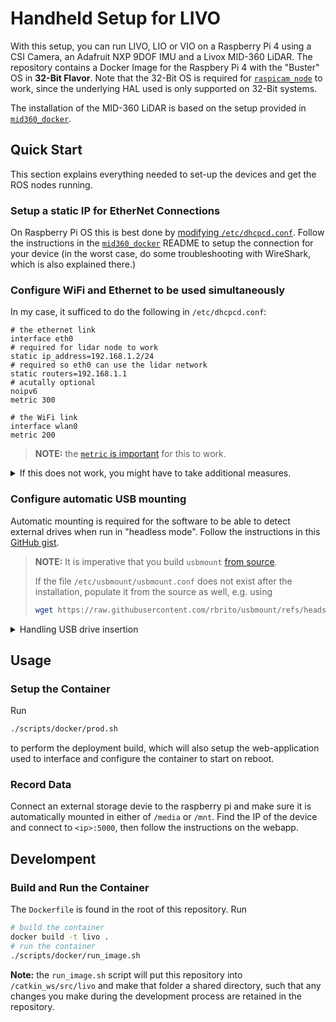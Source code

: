 # Handheld Setup for LIVO

With this setup, you can run LIVO, LIO or VIO on a Raspberry Pi 4 using a CSI Camera, an Adafruit NXP 9DOF IMU and a Livox MID-360 LiDAR.
The repository contains a Docker Image for the Raspbery Pi 4 with the "Buster" OS in **32-Bit Flavor**.
Note that the 32-Bit OS is required for [`raspicam_node`](https://github.com/UbiquityRobotics/raspicam_node/tree/noetic-devel) to work,
since the underlying HAL used is only supported on 32-Bit systems.

The installation of the MID-360 LiDAR is based on the setup provided in [`mid360_docker`](https://github.com/RomanStadlhuber/mid360_docker/).

## Quick Start

This section explains everything needed to set-up the devices and get the ROS nodes running.

### Setup a static IP for EtherNet Connections

On Raspberry Pi OS this is best done by [modifying `/etc/dhcpcd.conf`](https://www.tomshardware.com/how-to/static-ip-raspberry-pi).
Follow the instructions in the [`mid360_docker`](https://github.com/RomanStadlhuber/mid360_docker/) README to setup the connection for your device (in the worst case, do some troubleshooting with WireShark, which is also explained there.)

### Configure WiFi and Ethernet to be used simultaneously

In my case, it sufficed to do the following in `/etc/dhcpcd.conf`:

```
# the ethernet link
interface eth0
# required for lidar node to work
static ip_address=192.168.1.2/24
# required so eth0 can use the lidar network
static routers=192.168.1.1
# acutally optional
noipv6 
metric 300

# the WiFi link
interface wlan0
metric 200
```
> **NOTE:** the [ `metric` is important](https://raspberrypi.stackexchange.com/a/87967) for this to work.

<details> <summary>If this does not work, you might have to take additional measures.</summary>

This stackexchange post is quite a nice representation as far as the setup goes: [Connect WiFi and Ethernet simultaneously](https://raspberrypi.stackexchange.com/questions/117346/connect-wifi-and-ethernet-simultaneously). Basically, it uses

- WiFi to connect to the same network
- Ethernet to access the hardware

</details>

### Configure automatic USB mounting

Automatic mounting is required for the software to be able to detect external drives when run in "headless mode".
Follow the instructions in this [GitHub gist](https://gist.github.com/michalpelka/82d44a21c29f34ee5320c349f8bbf683).

> **NOTE:** It is imperative that you build `usbmount` [from source]().
> 
> If the file `/etc/usbmount/usbmount.conf` does not exist after the installation, populate it from the source as well, e.g. using
> ```bash
> wget https://raw.githubusercontent.com/rbrito/usbmount/refs/heads/master/usbmount.conf -O /etc/usbmount/usbmount.conf
> ```

<details><summary>Handling USB drive insertion</summary>

Before running the commands that restart the `udevd` service, make sure that the USB drive
 - is not plugged in at that time
 - will not be auto-mounted by the filesystem (in case of GUI-OS)

 > **NOTE:** auto-mounting from the GUI-filesystem and `usbmount` will clash with each other, especially with regards to drive permissions on boot, which is also when the docker container will be started and thus not be able to access the media.

Go to `File Manager > Edit > Preferences > Volume Management` and disable
 - Mount mountable volumes automatically on program start-up
 - Mount removable media automatically when they are inserted

After restarting the `udevd` service, you can now insert the drive and it should be auto-mounted to `/media/usb`.

</details>

## Usage

### Setup the Container

Run

```bash
./scripts/docker/prod.sh
```
to perform the deployment build, which will also setup the web-application used to interface and configure the container to start on reboot.

### Record Data

Connect an external storage devie to the raspberry pi and make sure it is automatically mounted in either of `/media` or `/mnt`.
Find the IP of the device and connect to `<ip>:5000`, then follow the instructions on the webapp.

## Develompent

### Build and Run the Container

The `Dockerfile` is found in the root of this repository. Run

```bash
# build the container
docker build -t livo .
# run the container
./scripts/docker/run_image.sh
```
**Note:** the `run_image.sh` script will put this repository into `/catkin_ws/src/livo` and make that folder a shared directory, such that any changes you make during the development process are retained in the repository.
